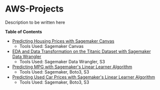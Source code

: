 # AWS-Projects
Description to be written here

**Table of Contents**
 - [Predicting Housing Prices with Sagemaker Canvas](https://github.com/jingle77/AWS-Projects/tree/main/sagemaker-canvas-housing-price-prediction)
   - Tools Used: Sagemaker Canvas
- [EDA and Data Transformation on the Titanic Dataset with Sagemaker Data Wrangler](https://github.com/jingle77/AWS-Projects/tree/main/sagemaker-data-wrangler-titanic-data)
   - Tools Used: Sagemaker Data Wrangler, S3
- [Predicting MPG with Sagemaker's Linear Learner Algorithm](https://github.com/jingle77/AWS-Projects/tree/main/sagemaker-linear-learner-predict-mpg)
   - Tools Used: Sagemaker, Boto3, S3
- [Predicting Used Car Prices with Sagemaker's Linear Learner Algorithm](https://github.com/jingle77/AWS-Projects/tree/main/sagemaker-linear-learner-predict-mpg)
   - Tools Used: Sagemaker, Boto3, S3

